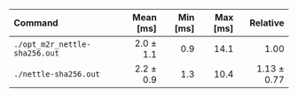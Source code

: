 | Command | Mean [ms] | Min [ms] | Max [ms] | Relative |
|:---|---:|---:|---:|---:|
| `./opt_m2r_nettle-sha256.out` | 2.0 ± 1.1 | 0.9 | 14.1 | 1.00 |
| `./nettle-sha256.out` | 2.2 ± 0.9 | 1.3 | 10.4 | 1.13 ± 0.77 |
